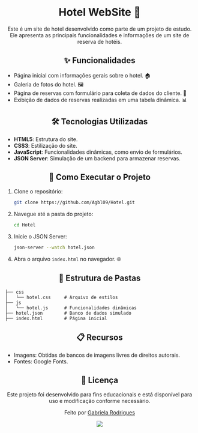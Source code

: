 <div align="center">
<h1>Hotel WebSite 🏢</h1>

Este é um site de hotel desenvolvido como parte de um projeto de estudo. Ele apresenta as principais funcionalidades e informações de um site de reserva de hotéis.

<h2>✨ Funcionalidades</h2>
<div align="left">
   
- Página inicial com informações gerais sobre o hotel. 🏠
- Galeria de fotos do hotel. 🖼️
- Página de reservas com formulário para coleta de dados do cliente. 📝
- Exibição de dados de reservas realizadas em uma tabela dinâmica. 📊
</div>

<h2>🛠️ Tecnologias Utilizadas</h2>
<div align="left">
   
- <b>HTML5</b>: Estrutura do site.
- <b>CSS3</b>: Estilização do site.
- <b>JavaScript</b>: Funcionalidades dinâmicas, como envio de formulários.
- <b>JSON Server</b>: Simulação de um backend para armazenar reservas.
</div>

<h2>🚀 Como Executar o Projeto</h2>
<div align="left">
   
1. Clone o repositório:
   ```bash
   git clone https://github.com/Agbl09/Hotel.git
   ```

2. Navegue até a pasta do projeto:
   ```bash
   cd Hotel
   ```

3. Inicie o JSON Server:
   ```bash
   json-server --watch hotel.json
   ```

4. Abra o arquivo `index.html` no navegador. 🌐
</div>

<h2>📂 Estrutura de Pastas</h2>
<div align="left">
   
```
├── css
│   └── hotel.css     # Arquivo de estilos
├── js
│   └── hotel.js      # Funcionalidades dinâmicas
├── hotel.json        # Banco de dados simulado
├── index.html        # Página inicial
```
</div>

<h2>📋 Recursos</h2>
<div align="left">
   
- Imagens: Obtidas de bancos de imagens livres de direitos autorais.
- Fontes: Google Fonts.
</div>

<h2>📝 Licença</h2>
   Este projeto foi desenvolvido para fins educacionais e está disponível para uso e modificação conforme necessário.

   Feito por [Gabriela Rodrigues](https://github.com/Agbl09)

![](https://user-images.githubusercontent.com/74038190/216654116-d0e8d227-7977-4edc-8d36-63461bda9503.gif)
</div>
